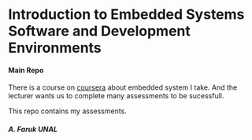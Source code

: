# Introduction to Embedded Systems Software and Development Environments
#### Main Repo
There is a course on [coursera] about embedded system I take. And the lecturer wants us to complete many assessments to be sucessfull.

This repo contains my assessments.

[coursera]: <https://www.coursera.org/learn/introduction-embedded-systems>
##### A. Faruk UNAL
